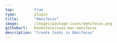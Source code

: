 ```yaml
---
top:         true
type:        plugin
title:       "Omnifocus"
image:       /images/package-icons/omnifocus.png
githuburl:   bookstein/zazu-mac-omnifocus
description: "Create tasks in Omnifocus"
---
```

